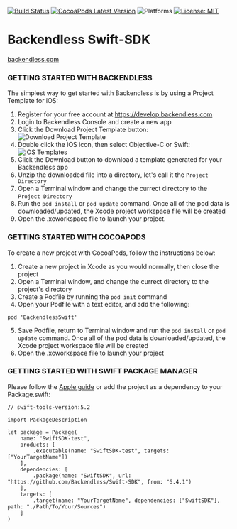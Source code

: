 [![Build Status](https://travis-ci.org/Backendless/Swift-SDK.png)](https://travis-ci.org/Backendless/Swift-SDK)
[![CocoaPods Latest Version](https://img.shields.io/cocoapods/v/BackendlessSwift.svg)](https://cocoapods.org/pods/BackendlessSwift)
![Platforms](https://img.shields.io/cocoapods/p/BackendlessSwift.svg?style=flat)
[![License: MIT](https://img.shields.io/badge/License-MIT-blue.svg)](https://github.com/Backendless/Swift-SDK/blob/master/LICENSE)

# Backendless Swift-SDK 

[backendless.com](https://backendless.com)

### GETTING STARTED WITH BACKENDLESS
The simplest way to get started with Backendless is by using a Project Template for iOS:

1. Register for your free account at https://develop.backendless.com
2. Login to Backendless Console and create a new app
3. Click the Download Project Template button:
![Download Project Template](https://backendless.com/docs/images/shared/download-proj-template.png "Download Project Template")
4. Double click the iOS icon, then select Objective-C or Swift:
![iOS Templates](https://backendless.com/docs/images/shared/ios-templates.png "iOS Templates")
5. Click the Download button to download a template generated for your Backendless app
6. Unzip the downloaded file into a directory, let's call it the `Project Directory`
7. Open a Terminal window and change the currect directory to the `Project Directory`
8. Run the `pod install` or `pod update` command. Once all of the pod data is downloaded/updated, the Xcode project workspace file will be created
9. Open the .xcworkspace file to launch your project.


### GETTING STARTED WITH COCOAPODS
To create a new project with CocoaPods, follow the instructions below:

1. Create a new project in Xcode as you would normally, then close the project
2. Open a Terminal window, and change the currect directory to the project's directory
3. Create a Podfile by running the `pod init` command
4. Open your Podfile with a text editor, and add the following:

```
pod 'BackendlessSwift'
```

5. Save Podfile, return to Terminal window and run the `pod install` or `pod update` command. Once all of the pod data is downloaded/updated, the Xcode project workspace file will be created
6. Open the .xcworkspace file to launch your project


### GETTING STARTED WITH SWIFT PACKAGE MANAGER
Please follow the [Apple guide](https://developer.apple.com/documentation/xcode/adding_package_dependencies_to_your_app) or add the project as a dependency to your Package.swift:
```
// swift-tools-version:5.2

import PackageDescription

let package = Package(
    name: "SwiftSDK-test",
    products: [
        .executable(name: "SwiftSDK-test", targets: ["YourTargetName"])
    ],
    dependencies: [
        .package(name: "SwiftSDK", url: "https://github.com/Backendless/Swift-SDK", from: "6.4.1")
    ],
    targets: [
        .target(name: "YourTargetName", dependencies: ["SwiftSDK"], path: "./Path/To/Your/Sources")
    ]
)
```
